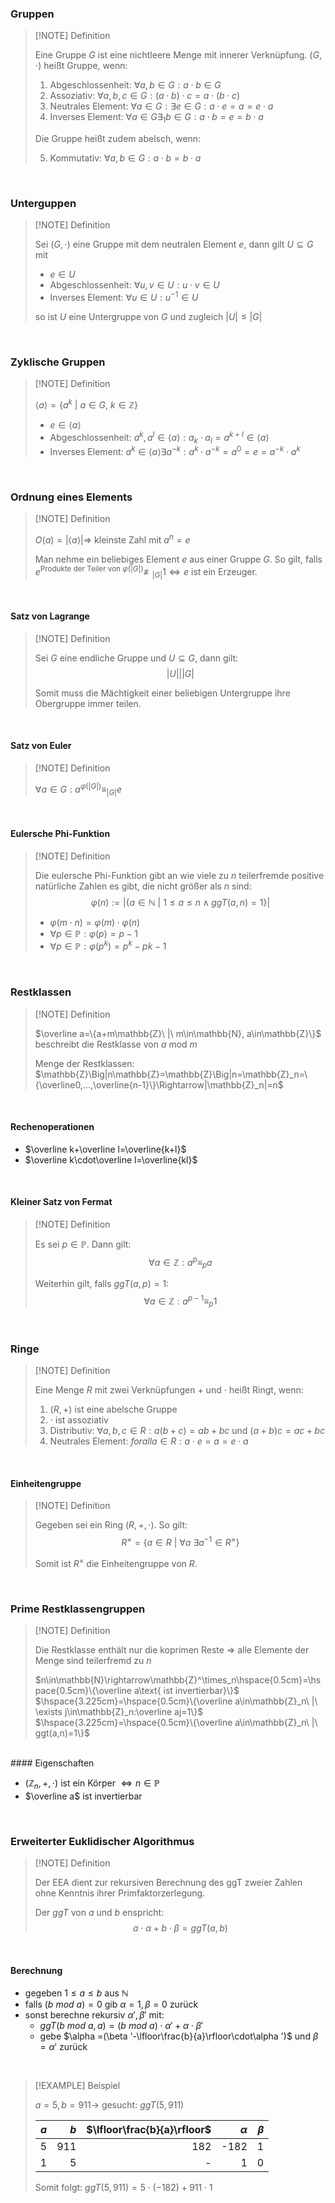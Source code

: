 ### Gruppen

>[!NOTE] Definition
>
>Eine Gruppe $G$ ist eine nichtleere Menge mit innerer Verknüpfung.
>$(G,\cdot)$ heißt Gruppe, wenn:
>
>1. Abgeschlossenheit: $\forall a,b\in G: a\cdot b\in G$
>2. Assoziativ: $\forall a,b,c\in G: (a\cdot b)\cdot c = a\cdot (b\cdot c)$
>3. Neutrales Element: $\forall a\in G:\exists e\in G: a\cdot e= a = e\cdot a$
>4. Inverses Element: $\forall a\in G\exists_1 b\in G: a\cdot b = e = b\cdot a$
>   
>Die Gruppe heißt zudem abelsch, wenn:
>
>5. Kommutativ: $\forall a,b\in G: a\cdot b = b\cdot a$

<br>

### Unterguppen

>[!NOTE] Definition
>
>Sei $(G,\cdot )$ eine Gruppe mit dem neutralen Element $e$, dann gilt $U\subseteq G$ mit
>
>- $e\in U$
>- Abgeschlossenheit: $\forall u,v\in U: u\cdot v\in U$
>- Inverses Element: $\forall u\in U: u^{-1}\in U$
>
>so ist $U$ eine Untergruppe von $G$ und zugleich $|U|\le |G|$

<br>

### Zyklische Gruppen

>[!NOTE] Definition
>
>$\langle a\rangle =\{a^k\ |\ a\in G,\ k\in\mathbb{Z}\}$
>
>- $e\in\langle a\rangle$
>- Abgeschlossenheit: $a^k,a^l\in\langle a\rangle:a_k\cdot a_l=a^{k+l}\in\langle a\rangle$
>- Inverses Element: $a^k\in\langle a\rangle\exists a^{-k}:a^k\cdot a^{-k}=a^0=e=a^{-k}\cdot a^k$

<br>

### Ordnung eines Elements

>[!NOTE] Definition
>
>$O(a)=|\langle a\rangle|\Rightarrow$ kleinste Zahl mit $a^n=e$
>
>Man nehme ein beliebiges Element $e$ aus einer Gruppe $G$. So gilt, falls $e^{\text{Produkte der Teiler von }\varphi (|G|)}\not\equiv_{|G|} 1\Leftrightarrow e$ ist ein Erzeuger.

<br>

#### Satz von Lagrange

>[!NOTE] Definition
>
>Sei $G$ eine endliche Gruppe und $U\subseteq G$, dann gilt:
>$$|U|\Big||G|$$
>
>Somit muss die Mächtigkeit einer beliebigen Untergruppe ihre Obergruppe immer teilen.

<br>

#### Satz von Euler

>[!NOTE] Definition
>
>$\forall a\in G: a^{\varphi(|G|)}\equiv_{|G|}e$

<br>

#### Eulersche Phi-Funktion

>[!NOTE] Definition
>
>Die eulersche Phi-Funktion gibt an wie viele zu $n$ teilerfremde positive natürliche Zahlen es gibt, die nicht größer als $n$ sind:
>$$\varphi (n):=|\{a\in\mathbb{N}\ |\ 1\le a\le n\wedge ggT(a,n)=1\}|$$
>
>- $\varphi (m\cdot n)=\varphi (m)\cdot\varphi (n)$
>- $\forall p\in\mathbb{P}:\varphi (p)=p-1$
>- $\forall p\in\mathbb{P}:\varphi (p^k)=p^k-p{k-1}$

<br>

### Restklassen

>[!NOTE] Definition
>
>$\overline a=\{a+m\mathbb{Z}\ |\ m\in\mathbb{N}, a\in\mathbb{Z}\}$ beschreibt die Restklasse von $a\text{ mod } m$
>
>Menge der Restklassen: $\mathbb{Z}\Big|n\mathbb{Z}=\mathbb{Z}\Big|n=\mathbb{Z}_n=\{\overline0,...,\overline{n-1}\}\Rightarrow|\mathbb{Z}_n|=n$

<br>

#### Rechenoperationen

- $\overline k+\overline l=\overline{k+l}$
- $\overline k\cdot\overline l=\overline{kl}$

<br>

#### Kleiner Satz von Fermat

>[!NOTE] Definition
>
>Es sei $p\in\mathbb{P}$. Dann gilt:
>$$\forall a\in\mathbb{Z}:a^p\equiv_pa$$
>
>Weiterhin gilt, falls $ggT(a,p)=1$:
>$$\forall a\in\mathbb{Z}:a^{p-1}\equiv_p1$$

<br>

### Ringe

>[!NOTE] Definition
>
>Eine Menge $R$ mit zwei Verknüpfungen $+$ und $\cdot$ heißt Ringt, wenn:
>
>1. $(R,+)$ ist eine abelsche Gruppe
>2. $\cdot$ ist assoziativ
>3. Distributiv: $\forall a,b,c\in R: a(b+c)=ab+bc$ und $(a+b)c=ac+bc$
>4. Neutrales Element: $forall a\in R: a\cdot e=a=e\cdot a$

<br>

#### Einheitengruppe

>[!NOTE] Definition
>
>Gegeben sei ein Ring $(R,+,\cdot)$. So gilt:
>$$R^\times=\{a\in R\ |\ \forall a\ \exists a^{-1}\in R^\times\}$$
>
>Somit ist $R^\times$ die Einheitengruppe von $R$.

<br>

### Prime Restklassengruppen

>[!NOTE] Definition
>
>Die Restklasse enthält nur die koprimen Reste $\Rightarrow$ alle Elemente der Menge sind teilerfremd zu $n$
>
>$n\in\mathbb{N}\rightarrow\mathbb{Z}^\times_n\hspace{0.5cm}=\hspace{0.5cm}\{\overline a\text{ ist invertierbar}\}$
>$\hspace{3.225cm}=\hspace{0.5cm}\{\overline a\in\mathbb{Z}_n\ |\ \exists j\in\mathbb{Z}_n:\overline aj=1\}$
>$\hspace{3.225cm}=\hspace{0.5cm}\{\overline a\in\mathbb{Z}_n\ |\ ggt(a,n)=1\}$
>

<br>
#### Eigenschaften

- $(\mathbb{Z}_n,+,\cdot)$ ist ein Körper $\Leftrightarrow n\in\mathbb{P}$
- $\overline a$ ist invertierbar

<br>

### Erweiterter Euklidischer Algorithmus

>[!NOTE] Definition
>
>Der EEA dient zur rekursiven Berechnung des ggT zweier Zahlen ohne Kenntnis ihrer Primfaktorzerlegung.
>
>Der $ggT$ von $a$ und $b$ enspricht:
>$$a\cdot\alpha + b\cdot\beta = ggT(a,b)$$

<br>

#### Berechnung

- gegeben $1\le a\le b$ aus $\mathbb{N}$
- falls $(b\ mod\ a)=0$ gib $\alpha =1,\beta =0$ zurück
- sonst berechne rekursiv $\alpha ',\beta '$ mit:
	- $ggT(b\ mod\ a, a)=(b\ mod\ a)\cdot\alpha '+\alpha\cdot\beta '$
	- gebe $\alpha =(\beta '-\lfloor\frac{b}{a}\rfloor\cdot\alpha ')$ und $\beta =\alpha '$ zurück

<br>

>[!EXAMPLE] Beispiel
>
>$a=5, b=911\rightarrow$ gesucht: $ggT(5,911)$
>
>| $a$ | $b$ | $\lfloor\frac{b}{a}\rfloor$ | $\alpha$ | $\beta$ |
>|---:|---:|---:|---:|---:|
>| 5 | 911 | 182 | -182 | 1 |
>| 1 | 5 | - | 1 | 0 |
>
>Somit folgt: $ggT(5,911)=5\cdot (-182)+911\cdot 1$
